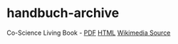 # handbuch-archive

Co-Science Living Book - [PDF](https://github.com/mrchristian/handbuch-archive/blob/main/co-science-living-book/PDF/Handbuch%20CoScience_%20Druckversion%20-%20Handbuch.io.pdf) [HTML](https://github.com/mrchristian/handbuch-archive/blob/main/co-science-living-book/html/Handbuch%20CoScience_%20Druckversion%20-%20Handbuch.io.html) [Wikimedia Source](https://github.com/mrchristian/handbuch-archive/blob/main/co-science-living-book/mediawiki-source/coscience-livingbook.mediawiki)
